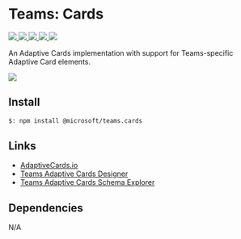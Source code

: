 # Teams: Cards

<p>
    <a href="https://www.npmjs.com/package/@microsoft/teams.cards" target="_blank">
        <img src="https://img.shields.io/npm/v/@microsoft/teams.cards" />
    </a>
    <a href="https://www.npmjs.com/package/@microsoft/teams.cards?activeTab=code" target="_blank">
        <img src="https://img.shields.io/bundlephobia/min/@microsoft/teams.cards" />
    </a>
    <a href="https://www.npmjs.com/package/@microsoft/teams.cards?activeTab=dependencies" target="_blank">
        <img src="https://img.shields.io/librariesio/release/npm/@microsoft/teams.cards" />
    </a>
    <a href="https://www.npmjs.com/package/@microsoft/teams.cards" target="_blank">
        <img src="https://img.shields.io/npm/dw/@microsoft/teams.cards" />
    </a>
    <a href="https://microsoft.github.io/teams.ts" target="_blank">
        <img src="https://img.shields.io/badge/📖 docs-open-blue" />
    </a>
</p>

An Adaptive Cards implementation with support for Teams-specific Adaptive Card elements.

<a href="https://microsoft.github.io/teams.ts/2.getting-started/1.create-application.html" target="_blank">
    <img src="https://img.shields.io/badge/📖 Getting Started-blue?style=for-the-badge" />
</a>

## Install

```bash
$: npm install @microsoft/teams.cards
```

## Links

- [AdaptiveCards.io](https://adaptivecards.io/)
- [Teams Adaptive Cards Designer](https://aka.ms/acdesignerbeta)
- [Teams Adaptive Cards Schema Explorer](https://aka.ms/acexplorer)

## Dependencies

N/A
